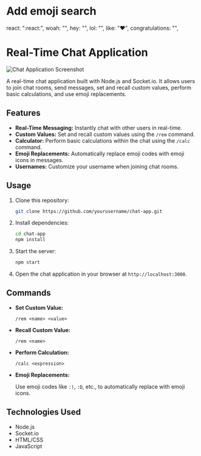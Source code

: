 
# Add emoji search
react: ":react:",
woah: "",
hey: "",
lol: "",
like: ":heart:",
congratulations: "",



# Real-Time Chat Application

![Chat Application Screenshot](./screenshot.png)

A real-time chat application built with Node.js and Socket.io. It allows users to join chat rooms, send messages, set and recall custom values, perform basic calculations, and use emoji replacements.

## Features

- **Real-Time Messaging:** Instantly chat with other users in real-time.
- **Custom Values:** Set and recall custom values using the `/rem` command.
- **Calculator:** Perform basic calculations within the chat using the `/calc` command.
- **Emoji Replacements:** Automatically replace emoji codes with emoji icons in messages.
- **Usernames:** Customize your username when joining chat rooms.

## Usage

1. Clone this repository:

   ```bash
   git clone https://github.com/yourusername/chat-app.git
   ```

2. Install dependencies:

   ```bash
   cd chat-app
   npm install
   ```

3. Start the server:

   ```bash
   npm start
   ```

4. Open the chat application in your browser at `http://localhost:3000`.

## Commands

- **Set Custom Value:**

   ```
   /rem <name> <value>
   ```

- **Recall Custom Value:**

   ```
   /rem <name>
   ```

- **Perform Calculation:**

   ```
   /calc <expression>
   ```

- **Emoji Replacements:**

   Use emoji codes like `:)`, `:D`, etc., to automatically replace with emoji icons.


## Technologies Used

- Node.js
- Socket.io
- HTML/CSS
- JavaScript

